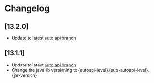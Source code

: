 # Changelog

## [13.2.0]
- Update to latest [auto api branch](https://github.com/highmobility/auto-api/commit/06905522ba2c10c96bdd2899b4148ddc47a29a58)

## [13.1.1]

- Update to latest [auto api branch](https://github.com/highmobility/auto-api/commit/3953d8963ba5f3a615f528247a8f14f57c75d41d)
- Change the java lib versioning to {autoapi-level}.{sub-autoapi-level}.{jar-version}
